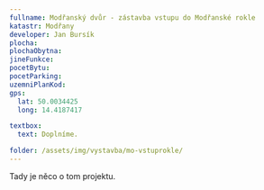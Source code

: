 ```yaml
---
fullname: Modřanský dvůr - zástavba vstupu do Modřanské rokle
katastr: Modřany
developer: Jan Bursík
plocha:
plochaObytna:
jineFunkce:
pocetBytu:
pocetParking:
uzemniPlanKod:
gps:
  lat: 50.0034425
  long: 14.4187417

textbox:
  text: Doplníme.

folder: /assets/img/vystavba/mo-vstuprokle/
---
```


Tady je něco o tom projektu.